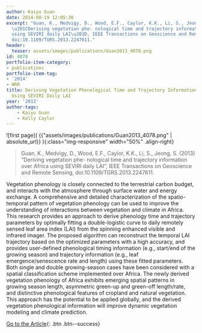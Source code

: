 ```yaml
---
author: Kaiyu Guan
date: 2014-08-19 12:05:30
excerpt: "Guan, K., Medvigy, D., Wood, E.F., Caylor, K.K., Li, S., Jeong, S. (2013)
  \u201CDeriving vegetation phe- nological time and trajectory information over Africa
  using SEVIRI daily LAI\u201D, IEEE Transactions on Geoscience and Remote Sensing,
  doi:10.1109/TGRS.2013.2247611."
header:
  teaser: assets/images/publications/Guan2013_4078.png
id: 4078
portfolio-item-category:
- publications
portfolio-item-tag:
- '2014'
- WRR
title: Deriving Vegetation Phenological Time and Trajectory Information Over Africa
  Using SEVIRI Daily LAI
year: '2013'
author-tags:
    - Kaiyu Guan
    - Kelly Caylor
---
```


![first page]( {{"assets/images/publications/Guan2013_4078.png" | absolute_url}} ){:class="img-responsive" width="50%" .align-right}

> Guan, K., Medvigy, D., Wood, E.F., Caylor, K.K., Li, S., Jeong, S. (2013) “Deriving vegetation phe- nological time and trajectory information over Africa using SEVIRI daily LAI”, IEEE Transactions on Geoscience and Remote Sensing, doi:10.1109/TGRS.2013.2247611.


Vegetation phenology is closely connected to the terrestrial carbon budget, and interacts with the atmosphere through surface water and energy exchange. A comprehensive and detailed characterization of the spatio-temporal pattern of vegetation phenology can be used to improve the understanding of interactions between vegetation and climate in Africa. This research provides an approach to derive phenology time and trajectory parameters by optimally fitting a double-logistic curve to daily remotely sensed leaf area index (LAI) from the spinning enhanced visible and infrared imager. The proposed algorithm can reconstruct the temporal LAI trajectory based on the optimized parameters with a high accuracy, and provides user-defined phenological timing information (e.g., start/end of the growing season) and trajectory information (e.g., leaf emergence/senescence rate and length) using these fitted parameters. Both single and double growing-season cases have been considered with a spatial classification scheme implemented over Africa. The newly derived vegetation phenology of Africa exhibits emerging spatial patterns in growing season length, asymmetric green-up and green-off length/rate, and distinctive phenological features of cropland and natural vegetation. This approach has the potential to be applied globally, and the derived vegetation phenological information will improve dynamic vegetation modeling and climate prediction.


[Go to the Article](http://ieeexplore.ieee.org/xpl/articleDetails.jsp?arnumber=6527346){: .btn .btn--success}